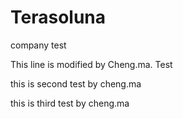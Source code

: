 # Terasoluna
company test

This line is modified by Cheng.ma.
Test

this is second test by cheng.ma

this is third test by cheng.ma
